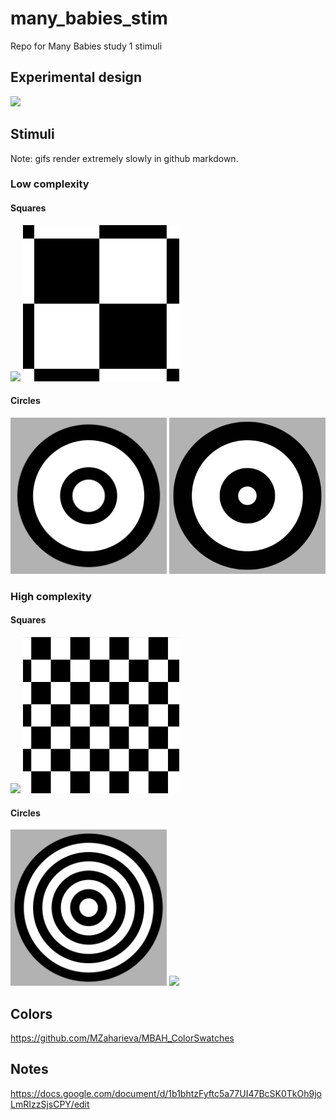 
# many\_babies\_stim

Repo for Many Babies study 1 stimuli

## Experimental design

![](./img/exp_design.png)

## Stimuli

Note: gifs render extremely slowly in github markdown.

### Low complexity

#### Squares

<img src='./stim/square_low_complexity_static_c8.png' width='250px'/>

<img src='./stim/square_low_complexity_movement_c8.gif' width='250px'/>

#### Circles

<img src='./stim/circle_low_complexity_static_c8.png' width='250px'/>

<img src='./stim/circle_low_complexity_movement_c8.gif' width='250px'/>

### High complexity

#### Squares

<img src='./stim/square_high_complexity_static_c8.png' width='250px'/>

<img src='./stim/square_high_complexity_movement_c8.gif' width='250px'/>

#### Circles

<img src='./stim/circle_high_complexity_static_c8.png' width='250px'/>

<img src='./stim/circle_high_complexity_movement_c8.gif' width='250px'/>

## Colors

<https://github.com/MZaharieva/MBAH_ColorSwatches>

## Notes

<https://docs.google.com/document/d/1b1bhtzFyftc5a77UI47BcSK0TkOh9joLmRIzzSjsCPY/edit>
